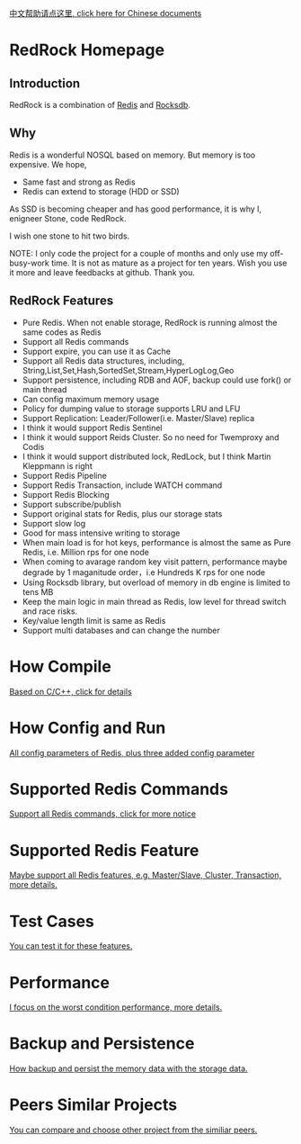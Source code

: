 [中文帮助请点这里, click here for Chinese documents](documents/menu_cn.md) 

# RedRock Homepage

## Introduction
RedRock is a combination of [Redis](https://github.com/antirez/redis) and [Rocksdb](https://rocksdb.org/).

## Why
Redis is a wonderful NOSQL based on memory. But memory is too expensive. We hope,
* Same fast and strong as Redis
* Redis can extend to storage (HDD or SSD)

As SSD is becoming cheaper and has good performance, it is why I, enigneer Stone, code RedRock. 

I wish one stone to hit two birds. 

NOTE: 
I only code the project for a couple of months and only use my off-busy-work time. 
It is not as mature as a project for ten years. 
Wish you use it more and leave feedbacks at github. Thank you.

## RedRock Features
* Pure Redis. When not enable storage, RedRock is running almost the same codes as Redis
* Support all Redis commands
* Support expire, you can use it as Cache
* Support all Redis data structures, including, String,List,Set,Hash,SortedSet,Stream,HyperLogLog,Geo
* Support persistence, including RDB and AOF, backup could use fork() or main thread
* Can config maximum memory usage
* Policy for dumping value to storage supports LRU and LFU
* Support Replication: Leader/Follower(i.e. Master/Slave) replica
* I think it would support Redis Sentinel
* I think it would support Reids Cluster. So no need for Twemproxy and Codis
* I think it would support distributed lock, RedLock, but I think Martin Kleppmann is right 
* Support Redis Pipeline
* Support Redis Transaction, include WATCH command
* Support Redis Blocking
* Support subscribe/publish
* Support original stats for Redis, plus our storage stats
* Support slow log
* Good for mass intensive writing to storage
* When main load is for hot keys, performance is almost the same as Pure Redis, i.e. Million rps for one node
* When coming to avarage random key visit pattern, performance maybe degrade by 1 maganitude order，i.e Hundreds K rps for one node
* Using Rocksdb library, but overload of memory in db engine is limited to tens MB
* Keep the main logic in main thread as Redis, low level for thread switch and race risks.
* Key/value length limit is same as Redis
* Support multi databases and can change the number

# How Compile

[Based on C/C++, click for details](documents/compile_en.md)

# How Config and Run

[All config parameters of Redis, plus three added config parameter](documents/howrun_en.md)

# Supported Redis Commands

[Support all Redis commands, click for more notice](documents/commands_en.md)

# Supported Redis Feature

[Maybe support all Redis features, e.g. Master/Slave, Cluster, Transaction, more details.](documents/feature_en.md)

# Test Cases

[You can test it for these features.](documents/test_en.md)

# Performance

[I focus on the worst condition performance, more details.](documents/performance_en.md)

# Backup and Persistence

[How backup and persist the memory data with the storage data.](documents/persistence_en.md)

# Peers Similar Projects

[You can compare and choose other project from the similiar peers.](documents/peers_en.md)